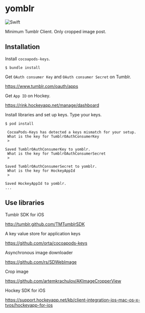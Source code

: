 # yomblr

![Swift](https://img.shields.io/badge/Swift-3.1-orange.svg)

Minimum Tumblr Client. Only cropped image post.

## Installation

Install `cocoapods-keys`.

```
$ bundle install
```

Get `OAuth consumer Key` and `OAuth consumer Secret` on Tumblr.

https://www.tumblr.com/oauth/apps

Get `App ID` on Hockey.

https://rink.hockeyapp.net/manage/dashboard

Install libraries and set up keys.
Type your keys.

```
$ pod install

 CocoaPods-Keys has detected a keys mismatch for your setup.
 What is the key for TumblrOAuthConsumerKey
 > 

Saved TumblrOAuthConsumerKey to yomblr.
 What is the key for TumblrOAuthConsumerSecret
 > 

Saved TumblrOAuthConsumerSecret to yomblr.
 What is the key for HockeyAppId
 > 

Saved HockeyAppId to yomblr.
...
```

## Use libraries

Tumblr SDK for iOS

http://tumblr.github.com/TMTumblrSDK

A key value store for application keys

https://github.com/orta/cocoapods-keys

Asynchronous image downloader

https://github.com/rs/SDWebImage

Crop image

https://github.com/artemkrachulov/AKImageCropperView

Hockey SDK for iOS

https://support.hockeyapp.net/kb/client-integration-ios-mac-os-x-tvos/hockeyapp-for-ios
